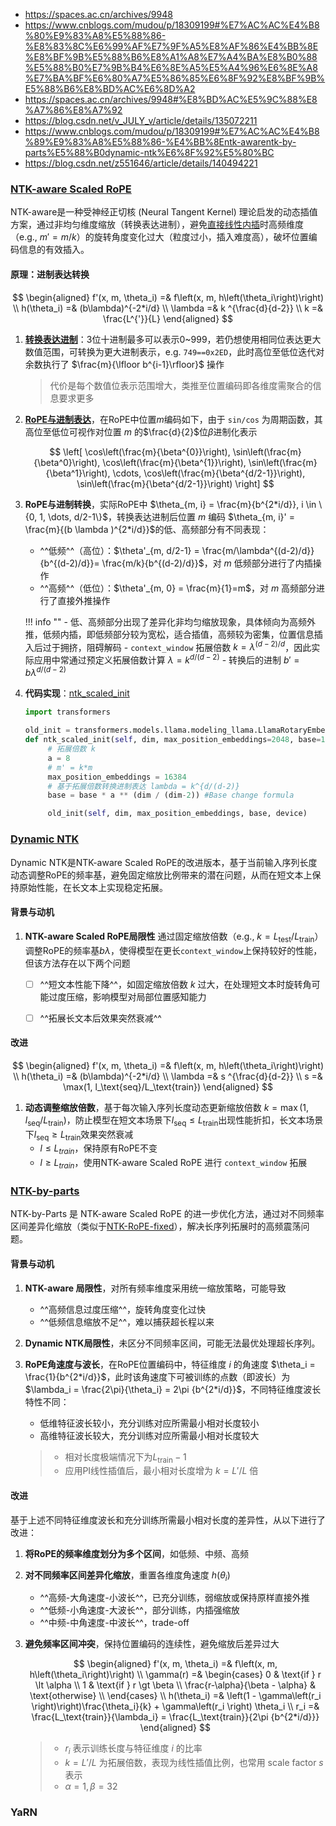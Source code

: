 - https://spaces.ac.cn/archives/9948
- https://www.cnblogs.com/mudou/p/18309199#%E7%AC%AC%E4%B8%80%E9%83%A8%E5%88%86-%E8%83%8C%E6%99%AF%E7%9F%A5%E8%AF%86%E4%BB%8E%E8%BF%9B%E5%88%B6%E8%A1%A8%E7%A4%BA%E8%B0%88%E5%88%B0%E7%9B%B4%E6%8E%A5%E5%A4%96%E6%8E%A8%E7%BA%BF%E6%80%A7%E5%86%85%E6%8F%92%E8%BF%9B%E5%88%B6%E8%BD%AC%E6%8D%A2
- https://spaces.ac.cn/archives/9948#%E8%BD%AC%E5%9C%88%E8%A7%86%E8%A7%92
- https://blog.csdn.net/v_JULY_v/article/details/135072211  
- https://www.cnblogs.com/mudou/p/18309199#%E7%AC%AC%E4%B8%89%E9%83%A8%E5%88%86-%E4%BB%8Entk-awarentk-by-parts%E5%88%B0dynamic-ntk%E6%8F%92%E5%80%BC  
- https://blog.csdn.net/z551646/article/details/140494221
### [NTK-aware Scaled RoPE]((https://www.reddit.com/r/LocalLLaMA/comments/14lz7j5/ntkaware_scaled_rope_allows_llama_models_to_have/))
NTK-aware是一种受神经正切核 (Neural Tangent Kernel) 理论启发的动态插值方案，通过非均匀维度缩放（转换表达进制），避免[直接线性内插](pi.md#基本原理)时高频维度（e.g., $m' = m/k$）的旋转角度变化过大（粒度过小，插入难度高），破坏位置编码信息的有效插入。

#### 原理：进制表达转换

$$
\begin{aligned}
    f'(x, m, \theta_i) =& f\left(x, m, h\left(\theta_i\right)\right) \\
    h(\theta_i) =& (b\lambda)^{-2*i/d} \\
    \lambda =& k ^{\frac{d}{d-2}} \\
    k =& \frac{L^{'}}{L}
\end{aligned}
$$

1. **[转换表达进制](https://spaces.ac.cn/archives/9675#%E8%BF%9B%E5%88%B6%E8%BD%AC%E6%8D%A2)**：3位十进制最多可以表示0~999，若仍想使用相同位表达更大数值范围，可转换为更大进制表示，e.g. `749==0x2ED`，此时高位至低位迭代对余数执行了 $\frac{m}{\lfloor b^{i-1}\rfloor}$ 操作
   
    > 代价是每个数值位表示范围增大，类推至位置编码即各维度需聚合的信息要求更多

2. **[RoPE与进制表达](https://spaces.ac.cn/archives/9675#%E4%BD%8D%E7%BD%AE%E7%BC%96%E7%A0%81)**，在RoPE中位置$m$编码如下，由于 `sin/cos` 为周期函数，其高位至低位可视作对位置 $m$ 的$\frac{d}{2}$位$\beta$进制化表示

    $$
    \left[ \cos\left(\frac{m}{\beta^{0}}\right), \sin\left(\frac{m}{\beta^0}\right), \cos\left(\frac{m}{\beta^{1}}\right), \sin\left(\frac{m}{\beta^1}\right), \cdots, \cos\left(\frac{m}{\beta^{d/2-1}}\right), \sin\left(\frac{m}{\beta^{d/2-1}}\right) \right]
    $$

3. **RoPE与进制转换**，实际RoPE中 $\theta_{m, i} = \frac{m}{b^{2*i/d}}, i \in \{0, 1, \dots, d/2-1\}$，转换表达进制后位置 $m$ 编码 $\theta_{m, i}' = \frac{m}{(b \lambda )^{2*i/d}}$的低、高频部分有不同表现：
    - ^^低频^^（高位）：$\theta'_{m, d/2-1} = \frac{m/\lambda^{(d-2)/d}}{b^{(d-2)/d}}= \frac{m/k}{b^{(d-2)/d}}$，对 $m$ 低频部分进行了内插操作
    - ^^高频^^（低位）：$\theta'_{m, 0} = \frac{m}{1}=m$，对 $m$ 高频部分进行了直接外推操作

    !!! info ""
        - 低、高频部分出现了差异化非均匀缩放现象，具体倾向为高频外推，低频内插，即低频部分较为宽松，适合插值，高频较为密集，位置信息插入后过于拥挤，阻碍解码
        - `context_window` 拓展倍数 $k=\lambda^{(d-2)/d}$，因此实际应用中常通过预定义拓展倍数计算 $\lambda = k^{d/(d-2)}$
        - 转换后的进制 $b' = b\lambda^{d/(d-2)}$

4. **代码实现**：[ntk_scaled_init](https://colab.research.google.com/drive/1VI2nhlyKvd5cw4-zHvAIk00cAVj2lCCC#scrollTo=b80b3f37&line=1&uniqifier=1)
   ```python
   import transformers

   old_init = transformers.models.llama.modeling_llama.LlamaRotaryEmbedding.__init__
   def ntk_scaled_init(self, dim, max_position_embeddings=2048, base=10000, device=None):
        # 拓展倍数 k
        a = 8
        # m' = k*m
        max_position_embeddings = 16384
        # 基于拓展倍数转换进制表达 lambda = k^{d/(d-2)}
        base = base * a ** (dim / (dim-2)) #Base change formula

        old_init(self, dim, max_position_embeddings, base, device)
   ```

### [Dynamic NTK](https://www.reddit.com/r/LocalLLaMA/comments/14mrgpr/dynamically_scaled_rope_further_increases/)
Dynamic NTK是NTK-aware Scaled RoPE的改进版本，基于当前输入序列长度动态调整RoPE的频率基，避免固定缩放比例带来的潜在问题，从而在短文本上保持原始性能，在长文本上实现稳定拓展。

#### 背景与动机
1. **NTK-aware Scaled RoPE局限性** 通过固定缩放倍数（e.g., $k = L_\text{test} / L_\text{train}$）调整RoPE的频率基$b\lambda$，使得模型在更长`context_window`上保持较好的性能，但该方法存在以下两个问题
    - [ ] ^^短文本性能下降^^，如固定缩放倍数 $k$ 过大，在处理短文本时旋转角可能过度压缩，影响模型对局部位置感知能力
    - [ ] ^^拓展长文本后效果突然衰减^^


#### 改进

$$
\begin{aligned}
    f'(x, m, \theta_i) =& f\left(x, m, h\left(\theta_i\right)\right) \\
    h(\theta_i) =& (b\lambda)^{-2*i/d} \\
    \lambda =& s ^{\frac{d}{d-2}} \\
    s =& \max(1, l_\text{seq}/L_\text{train})
\end{aligned}
$$

1. **动态调整缩放倍数**，基于每次输入序列长度动态更新缩放倍数 $k=\max(1, l_\text{seq}/L_\text{train})$，防止模型在短文本场景下$l_\text{seq} \le L_\text{train}$出现性能折扣，长文本场景下$l_\text{seq} \ge L_\text{train}$效果突然衰减
    - $l \le L_{train}$，保持原有RoPE不变
    - $l \ge L_{train}$，使用NTK-aware Scaled RoPE 进行 `context_window` 拓展


### [NTK-by-parts](https://github.com/jquesnelle/yarn/pull/1) 

NTK-by-Parts 是 NTK-aware Scaled RoPE 的进一步优化方法，通过对不同频率区间差异化缩放（类似于[NTK-RoPE-fixed](https://spaces.ac.cn/archives/9706/comment-page-1#%E6%B7%B7%E5%90%88%E8%BF%9B%E5%88%B6)），解决长序列拓展时的高频震荡问题。


#### 背景与动机
1. **NTK-aware 局限性**，对所有频率维度采用统一缩放策略，可能导致
    - ^^高频信息过度压缩^^，旋转角度变化过快
    - ^^低频信息缩放不足^^，难以捕获超长程以来
2. **Dynamic NTK局限性**，未区分不同频率区间，可能无法最优处理超长序列。

3. **RoPE角速度与波长**，在RoPE位置编码中，特征维度 $i$ 的角速度 $\theta_i = \frac{1}{b^{2*i/d}}$，此时该角速度下可被训练的点数（即波长）为$\lambda_i = \frac{2\pi}{\theta_i} = 2\pi {b^{2*i/d}}$，不同特征维度波长特性不同：

    - 低维特征波长较小，充分训练对应所需最小相对长度较小
    - 高维特征波长较大，充分训练对应所需最小相对长度较大

    > - 相对长度极端情况下为$L_\text{train}-1$
    > - 应用PI线性插值后，最小相对长度增为 $k=L'/L$ 倍
    
#### 改进
基于上述不同特征维度波长和充分训练所需最小相对长度的差异性，从以下进行了改进：

1. **将RoPE的频率维度划分为多个区间**，如低频、中频、高频
2. **对不同频率区间差异化缩放**，重置各维度角速度 $h(\theta_i)$
    - ^^高频-大角速度-小波长^^，已充分训练，弱缩放或保持原样直接外推
    - ^^低频-小角速度-大波长^^，部分训练，内插强缩放
    - ^^中频-中角速度-中波长^^，trade-off
3. **避免频率区间冲突**，保持位置编码的连续性，避免缩放后差异过大

    $$
    \begin{aligned}
        f'(x, m, \theta_i) =& f\left(x, m, h\left(\theta_i\right)\right) \\
        \gamma(r) =& \begin{cases}
            0 & \text{if } r \lt \alpha \\
            1 & \text{if } r \gt \beta \\
            \frac{r-\alpha}{\beta - \alpha} & \text{otherwise} \\
        \end{cases} \\
        h(\theta_i) =& \left(1 - \gamma\left(r_i \right)\right)\frac{\theta_i}{k} + \gamma\left(r_i \right) \theta_i \\
        r_i =& \frac{L_\text{train}}{\lambda_i} = \frac{L_\text{train}}{2\pi {b^{2*i/d}}}
    \end{aligned}
    $$

    > - $r_i$ 表示训练长度与特征维度 $i$ 的比率
    > - $k=L'/L$ 为拓展倍数，表现为线性插值比例，也常用 scale factor $s$ 表示
    > - $\alpha=1, \beta=32$



### YaRN
